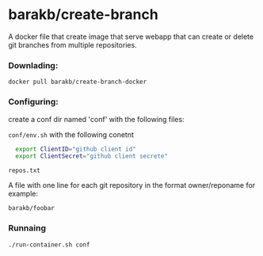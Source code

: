 barakb/create-branch
====================

A docker file that create image that serve webapp that can create or delete git branches from multiple repositories.

### Downlading:

`docker pull barakb/create-branch-docker`

### Configuring:

create a conf dir named 'conf'  with the following files:

`conf/env.sh` with the following conetnt

```bash
  export ClientID="github client id"
  export ClientSecret="github client secrete"
```

`repos.txt`

 A file with one line for each git repository in the format owner/reponame for example:

`barakb/foobar`


### Runnaing

`./run-container.sh conf`
